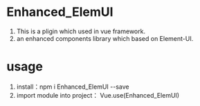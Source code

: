 # Enhanced_ElemUI
1. This is a pligin which used in vue framework.
2. an enhanced components library which based on Element-UI.

# usage
1. install：npm i Enhanced_ElemUI --save
2. import module into project： Vue.use(Enhanced_ElemUI)

